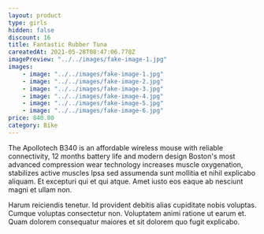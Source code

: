 ```yaml
---
layout: product
type: girls
hidden: false
discount: 16
title: Fantastic Rubber Tuna
careatedAt: 2021-05-28T08:47:06.778Z
imagePreview: "../../images/fake-image-1.jpg"
images:
    - image: "../../images/fake-image-1.jpg"
    - image: "../../images/fake-image-2.jpg"
    - image: "../../images/fake-image-3.jpg"
    - image: "../../images/fake-image-4.jpg"
    - image: "../../images/fake-image-5.jpg"
    - image: "../../images/fake-image-6.jpg"
price: 840.00
category: Bike
---
```

The Apollotech B340 is an affordable wireless mouse with reliable connectivity, 12 months battery life and modern design
Boston's most advanced compression wear technology increases muscle oxygenation, stabilizes active muscles
Ipsa sed assumenda sunt mollitia et nihil explicabo aliquam. Et excepturi qui et qui atque. Amet iusto eos eaque ab nesciunt magni et ullam non.
 Harum reiciendis tenetur. Id provident debitis alias cupiditate nobis voluptas. Cumque voluptas consectetur non. Voluptatem animi ratione ut earum et. Quam dolorem consequatur maiores et sit dolorem quo fugit explicabo.
